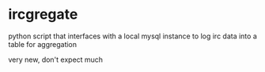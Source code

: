 ircgregate
==========

python script that interfaces with a local mysql instance to log irc data into a table for aggregation


very new, don't expect much
